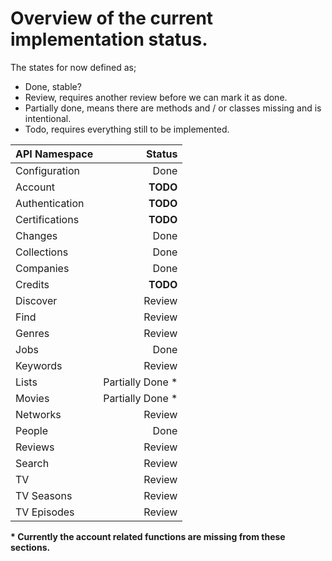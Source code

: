 Overview of the current implementation status.
==============

The states for now defined as;

- Done, stable?
- Review, requires another review before we can mark it as done.
- Partially done, means there are methods and / or classes missing and is intentional.
- Todo, requires everything still to be implemented.

| API Namespace          | Status      |
|------------------------|------------:|
| Configuration          | Done        |
| Account                | **TODO**    |
| Authentication         | **TODO**    |
| Certifications         | **TODO**        |
| Changes                | Done        |
| Collections            | Done        |
| Companies              | Done        |
| Credits                | **TODO**        |
| Discover               | Review        |
| Find                   | Review        |
| Genres                 | Review        |
| Jobs                   | Done        |
| Keywords               | Review        |
| Lists                  | Partially Done * |
| Movies                 | Partially Done * |
| Networks               | Review        |
| People                 | Done        |
| Reviews                | Review        |
| Search                 | Review        |
| TV                     | Review        |
| TV Seasons             | Review        |
| TV Episodes            | Review        |

__* Currently the account related functions are missing from these sections.__